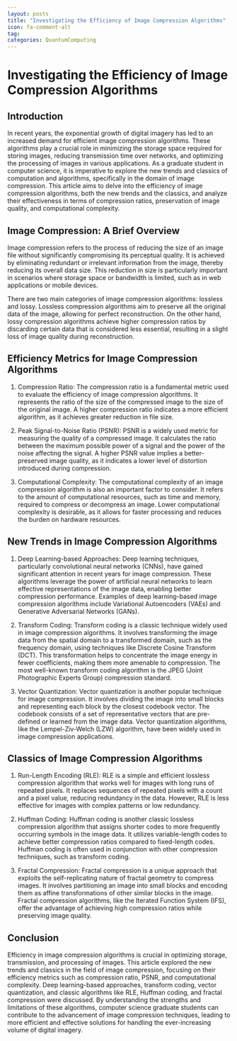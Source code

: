 ```yaml
---
layout: posts
title: "Investigating the Efficiency of Image Compression Algorithms"
icon: fa-comment-alt
tag:      
categories: QuantumComputing
---
```



# Investigating the Efficiency of Image Compression Algorithms

## Introduction

In recent years, the exponential growth of digital imagery has led to an increased demand for efficient image compression algorithms. These algorithms play a crucial role in minimizing the storage space required for storing images, reducing transmission time over networks, and optimizing the processing of images in various applications. As a graduate student in computer science, it is imperative to explore the new trends and classics of computation and algorithms, specifically in the domain of image compression. This article aims to delve into the efficiency of image compression algorithms, both the new trends and the classics, and analyze their effectiveness in terms of compression ratios, preservation of image quality, and computational complexity.

## Image Compression: A Brief Overview

Image compression refers to the process of reducing the size of an image file without significantly compromising its perceptual quality. It is achieved by eliminating redundant or irrelevant information from the image, thereby reducing its overall data size. This reduction in size is particularly important in scenarios where storage space or bandwidth is limited, such as in web applications or mobile devices.

There are two main categories of image compression algorithms: lossless and lossy. Lossless compression algorithms aim to preserve all the original data of the image, allowing for perfect reconstruction. On the other hand, lossy compression algorithms achieve higher compression ratios by discarding certain data that is considered less essential, resulting in a slight loss of image quality during reconstruction.

## Efficiency Metrics for Image Compression Algorithms

1. Compression Ratio:
The compression ratio is a fundamental metric used to evaluate the efficiency of image compression algorithms. It represents the ratio of the size of the compressed image to the size of the original image. A higher compression ratio indicates a more efficient algorithm, as it achieves greater reduction in file size.

2. Peak Signal-to-Noise Ratio (PSNR):
PSNR is a widely used metric for measuring the quality of a compressed image. It calculates the ratio between the maximum possible power of a signal and the power of the noise affecting the signal. A higher PSNR value implies a better-preserved image quality, as it indicates a lower level of distortion introduced during compression.

3. Computational Complexity:
The computational complexity of an image compression algorithm is also an important factor to consider. It refers to the amount of computational resources, such as time and memory, required to compress or decompress an image. Lower computational complexity is desirable, as it allows for faster processing and reduces the burden on hardware resources.

## New Trends in Image Compression Algorithms

1. Deep Learning-based Approaches:
Deep learning techniques, particularly convolutional neural networks (CNNs), have gained significant attention in recent years for image compression. These algorithms leverage the power of artificial neural networks to learn effective representations of the image data, enabling better compression performance. Examples of deep learning-based image compression algorithms include Variational Autoencoders (VAEs) and Generative Adversarial Networks (GANs).

2. Transform Coding:
Transform coding is a classic technique widely used in image compression algorithms. It involves transforming the image data from the spatial domain to a transformed domain, such as the frequency domain, using techniques like Discrete Cosine Transform (DCT). This transformation helps to concentrate the image energy in fewer coefficients, making them more amenable to compression. The most well-known transform coding algorithm is the JPEG (Joint Photographic Experts Group) compression standard.

3. Vector Quantization:
Vector quantization is another popular technique for image compression. It involves dividing the image into small blocks and representing each block by the closest codebook vector. The codebook consists of a set of representative vectors that are pre-defined or learned from the image data. Vector quantization algorithms, like the Lempel-Ziv-Welch (LZW) algorithm, have been widely used in image compression applications.

## Classics of Image Compression Algorithms

1. Run-Length Encoding (RLE):
RLE is a simple and efficient lossless compression algorithm that works well for images with long runs of repeated pixels. It replaces sequences of repeated pixels with a count and a pixel value, reducing redundancy in the data. However, RLE is less effective for images with complex patterns or low redundancy.

2. Huffman Coding:
Huffman coding is another classic lossless compression algorithm that assigns shorter codes to more frequently occurring symbols in the image data. It utilizes variable-length codes to achieve better compression ratios compared to fixed-length codes. Huffman coding is often used in conjunction with other compression techniques, such as transform coding.

3. Fractal Compression:
Fractal compression is a unique approach that exploits the self-replicating nature of fractal geometry to compress images. It involves partitioning an image into small blocks and encoding them as affine transformations of other similar blocks in the image. Fractal compression algorithms, like the Iterated Function System (IFS), offer the advantage of achieving high compression ratios while preserving image quality.

## Conclusion

Efficiency in image compression algorithms is crucial in optimizing storage, transmission, and processing of images. This article explored the new trends and classics in the field of image compression, focusing on their efficiency metrics such as compression ratio, PSNR, and computational complexity. Deep learning-based approaches, transform coding, vector quantization, and classic algorithms like RLE, Huffman coding, and fractal compression were discussed. By understanding the strengths and limitations of these algorithms, computer science graduate students can contribute to the advancement of image compression techniques, leading to more efficient and effective solutions for handling the ever-increasing volume of digital imagery.